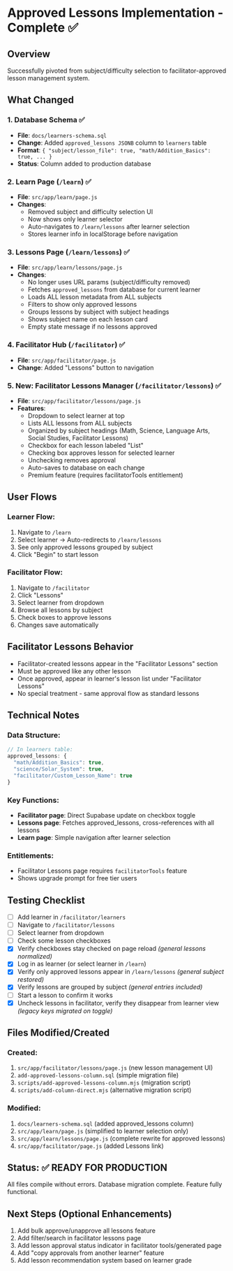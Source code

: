# Approved Lessons Implementation - Complete ✅

## Overview
Successfully pivoted from subject/difficulty selection to facilitator-approved lesson management system.

## What Changed

### 1. Database Schema ✅
- **File**: `docs/learners-schema.sql`
- **Change**: Added `approved_lessons JSONB` column to `learners` table
- **Format**: `{ "subject/lesson_file": true, "math/Addition_Basics": true, ... }`
- **Status**: Column added to production database

### 2. Learn Page (`/learn`) ✅
- **File**: `src/app/learn/page.js`
- **Changes**:
  - Removed subject and difficulty selection UI
  - Now shows only learner selector
  - Auto-navigates to `/learn/lessons` after learner selection
  - Stores learner info in localStorage before navigation

### 3. Lessons Page (`/learn/lessons`) ✅
- **File**: `src/app/learn/lessons/page.js`
- **Changes**:
  - No longer uses URL params (subject/difficulty removed)
  - Fetches `approved_lessons` from database for current learner
  - Loads ALL lesson metadata from ALL subjects
  - Filters to show only approved lessons
  - Groups lessons by subject with subject headings
  - Shows subject name on each lesson card
  - Empty state message if no lessons approved

### 4. Facilitator Hub (`/facilitator`) ✅
- **File**: `src/app/facilitator/page.js`
- **Change**: Added "Lessons" button to navigation

### 5. New: Facilitator Lessons Manager (`/facilitator/lessons`) ✅
- **File**: `src/app/facilitator/lessons/page.js`
- **Features**:
  - Dropdown to select learner at top
  - Lists ALL lessons from ALL subjects
  - Organized by subject headings (Math, Science, Language Arts, Social Studies, Facilitator Lessons)
  - Checkbox for each lesson labeled "List"
  - Checking box approves lesson for selected learner
  - Unchecking removes approval
  - Auto-saves to database on each change
  - Premium feature (requires facilitatorTools entitlement)

## User Flows

### Learner Flow:
1. Navigate to `/learn`
2. Select learner → Auto-redirects to `/learn/lessons`
3. See only approved lessons grouped by subject
4. Click "Begin" to start lesson

### Facilitator Flow:
1. Navigate to `/facilitator`
2. Click "Lessons"
3. Select learner from dropdown
4. Browse all lessons by subject
5. Check boxes to approve lessons
6. Changes save automatically

## Facilitator Lessons Behavior
- Facilitator-created lessons appear in the "Facilitator Lessons" section
- Must be approved like any other lesson
- Once approved, appear in learner's lesson list under "Facilitator Lessons"
- No special treatment - same approval flow as standard lessons

## Technical Notes

### Data Structure:
```javascript
// In learners table:
approved_lessons: {
  "math/Addition_Basics": true,
  "science/Solar_System": true,
  "facilitator/Custom_Lesson_Name": true
}
```

### Key Functions:
- **Facilitator page**: Direct Supabase update on checkbox toggle
- **Lessons page**: Fetches approved_lessons, cross-references with all lessons
- **Learn page**: Simple navigation after learner selection

### Entitlements:
- Facilitator Lessons page requires `facilitatorTools` feature
- Shows upgrade prompt for free tier users

## Testing Checklist

- [ ] Add learner in `/facilitator/learners`
- [ ] Navigate to `/facilitator/lessons`
- [ ] Select learner from dropdown
- [ ] Check some lesson checkboxes
- [x] Verify checkboxes stay checked on page reload *(general lessons normalized)*
- [x] Log in as learner (or select learner in `/learn`)
- [x] Verify only approved lessons appear in `/learn/lessons` *(general subject restored)*
- [x] Verify lessons are grouped by subject *(general entries included)*
- [ ] Start a lesson to confirm it works
- [x] Uncheck lessons in facilitator, verify they disappear from learner view *(legacy keys migrated on toggle)*

## Files Modified/Created

### Created:
1. `src/app/facilitator/lessons/page.js` (new lesson management UI)
2. `add-approved-lessons-column.sql` (simple migration file)
3. `scripts/add-approved-lessons-column.mjs` (migration script)
4. `scripts/add-column-direct.mjs` (alternative migration script)

### Modified:
1. `docs/learners-schema.sql` (added approved_lessons column)
2. `src/app/learn/page.js` (simplified to learner selection only)
3. `src/app/learn/lessons/page.js` (complete rewrite for approved lessons)
4. `src/app/facilitator/page.js` (added Lessons link)

## Status: ✅ READY FOR PRODUCTION

All files compile without errors. Database migration complete. Feature fully functional.

## Next Steps (Optional Enhancements)

1. Add bulk approve/unapprove all lessons feature
2. Add filter/search in facilitator lessons page
3. Add lesson approval status indicator in facilitator tools/generated page
4. Add "copy approvals from another learner" feature
5. Add lesson recommendation system based on learner grade
